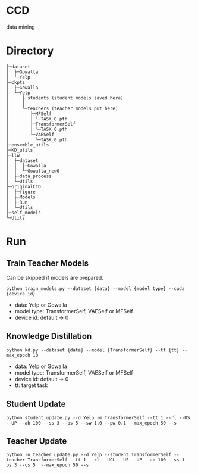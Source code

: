 # CCD
data mining

# Directory

```
├─dataset
│  ├─Gowalla
│  └─Yelp
├─ckpts
│  ├─Gowalla
│  └─Yelp
│     ├─students (student models saved here)
│     │  
│     └─teachers (teacher models put here)
│        ├─MFSelf
│        │ └─TASK_0.pth
│        ├─TransformerSelf
│        │ └─TASK_0.pth
│        └─VAESelf
│          └─TASK_0.pth
├─ensemble_utils
├─KD_utils
├─llw
│  ├─dataset
│  │  ├─Gowalla
│  │  └─Gowalla_new0
│  ├─data_process
│  └─Utils
├─originalCCD
│  ├─figure
│  ├─Models
│  ├─Run
│  └─Utils
├─self_models
└─Utils
```

# Run
## Train Teacher Models

Can be skipped if models are prepared.

`python train_models.py --dataset {data} --model {model type} --cuda {device id}`

- data: Yelp or Gowalla
- model type: TransformerSelf, VAESelf or MFSelf
- device id: default -> 0

## Knowledge Distillation

`python kd.py --dataset {data} --model {TransformerSelf} --tt {tt} --max_epoch 10`

- data: Yelp or Gowalla
- model type: TransformerSelf, VAESelf or MFSelf
- device id: default -> 0
- tt: target task

## Student Update

`python student_update.py --d Yelp -m TransformerSelf --tt 1 --rl --US --UP --ab 100 --ss 3 --ps 5 --sw 1.0 --pw 0.1 --max_epoch 50 --s`

## Teacher Update

`python -u teacher_update.py --d Yelp --student TransformerSelf --teacher TransformerSelf --tt 1 --rl --UCL --US --UP --ab 100 --ss 1 --ps 3 --cs 5  --max_epoch 50 --s`

